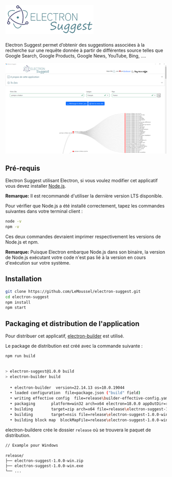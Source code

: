 # ![Electron Suggest](/src/app/img/Electron_Suggest.png)

Electron Suggest permet d’obtenir des suggestions associées à la recherche sur une requête donnée à partir de  différentes source telles que Google Search, Google Products, Google News, YouTube, Bing, ....

![Electron Suggest Exemple](/src/app/img/Electron_Suggest-exemple.png)

## Pré-requis

 Electron Suggest utilisant Electron, si vous voulez modifier cet applicatif vous devez installer [Node.js](https://nodejs.org/fr/download/).

 **Remarque:** Il est recommandé d'utiliser la dernière version LTS disponible.

Pour vérifier que Node.js a été installé correctement, tapez les commandes suivantes dans votre terminal client :

```sh
node -v
npm -v
```

Ces deux commandes devraient imprimer respectivement les versions de Node.js et npm.

**Remarque:** Puisque Electron embarque Node.js dans son binaire, la version de Node.js exécutant votre code n'est pas lié à la version en cours d'exécution sur votre système.

## Installation

```sh
git clone https://github.com/LeMoussel/electron-suggest.git
cd electron-suggest
npm install
npm start
```

## Packaging et distribution de l'application

Pour distribuer cet applicatif, [electron-builder](https://www.electron.build/) est utilisé.

Le package de distribution est créé avec la commande suivante :

```sh
npm run build
```

```sh npm run build

> electron-suggest@1.0.0 build
> electron-builder build

  • electron-builder  version=22.14.13 os=10.0.19044
  • loaded configuration  file=package.json ("build" field)
  • writing effective config  file=release\builder-effective-config.yaml
  • packaging       platform=win32 arch=x64 electron=18.0.0 appOutDir=release\win-unpacked
  • building        target=zip arch=x64 file=release\electron-suggest-1.0.0-win.zip
  • building        target=nsis file=release\electron-suggest-1.0.0-win.exe archs=x64 oneClick=true perMachine=false
  • building block map  blockMapFile=release\electron-suggest-1.0.0-win.exe.blockmap
```

electron-buildere crée le dossier `release` où se trouvera le paquet de distribution.

```plain
// Example pour Windows

release/
├── electron-suggest-1.0.0-win.zip
├── electron-suggest-1.0.0-win.exe
└── ...
```
